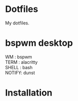 # Dotfiles
My dotfiles.

# bspwm desktop
WM    : bspwm  
TERM  : alacritty  
SHELL : bash  
NOTIFY: dunst  

# Installation
